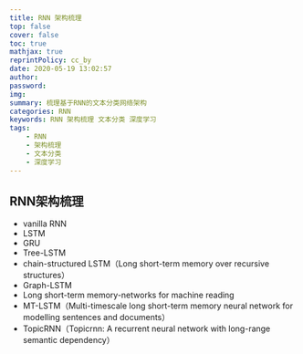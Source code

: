 ```yaml
---
title: RNN 架构梳理
top: false
cover: false
toc: true
mathjax: true
reprintPolicy: cc_by
date: 2020-05-19 13:02:57
author:
password:
img:
summary: 梳理基于RNN的文本分类网络架构
categories: RNN
keywords: RNN 架构梳理 文本分类 深度学习
tags:
	- RNN
	- 架构梳理
	- 文本分类
	- 深度学习
---
```

## RNN架构梳理

* vanilla RNN
* LSTM
* GRU
* Tree-LSTM
* chain-structured LSTM（Long short-term memory over recursive structures）
* Graph-LSTM
* Long short-term memory-networks for machine reading
* MT-LSTM（Multi-timescale long short-term memory neural network for modelling sentences and documents）
* TopicRNN（Topicrnn: A recurrent neural network with long-range semantic dependency）